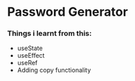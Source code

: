 # Password Generator

### Things i learnt from this:

- useState
- useEffect
- useRef
- Adding copy functionality
